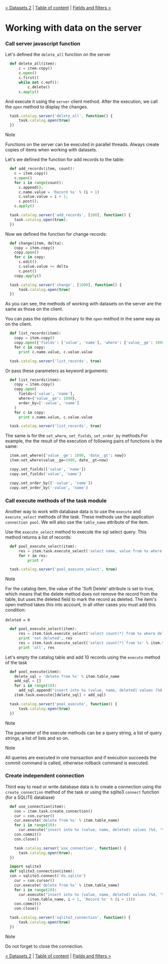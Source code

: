 [< Datasets 2](datasets2.md) | [Table of content](index.md) | [Fields and filters >](fields_filters.md)

# Working with data on the server

### Call server javascript function

Let's defined the `delete_all` function on the server

``` python
  def delete_all(item):
      c = item.copy()
      c.open()
      c.first()
      while not c.eof():
          c.delete()
      c.apply()
```

And execute it using the `server` client method. After the execution, we call 
the `open` method to display the changes.

```javascript
  task.catalog.server('delete_all', function() {
      task.catalog.open(true)
  })
```

> [!Note]
> Functions on the server can be executed in parallel threads. Always create 
	copies of items when working with datasets.

Let's we defined the function for add records to the table:

```python
  def add_records(item, count):
    c = item.copy()
    c.open()
    for i in range(count):
      c.append();
      c.name.value = 'Record %s' % (i + 1)
      c.value.value = i + 1;
      c.post();
    c.apply()
```

```javascript
  task.catalog.server('add_records', [100], function() {
    task.catalog.open(true);
  })
```

Now we defined the function for change records:

```python
  def change(item, delta):
    copy = item.copy()
    copy.open()
    for c in copy:
      c.edit()
      c.value.value += delta
      c.post()
    copy.apply()
```  

```javascript
  task.catalog.server('change', [1000], function() {
      task.catalog.open(true)
  })
```

As you can see, the methods of working with datasets on the server are the same 
as those on the client. 

You can pass the options dictionary to the `open` method in the same way as on 
the client.

```python
  def list_records(item):
    copy = item.copy()
    copy.open({'fields': ['value', 'name'], 'where': {'value__ge': 1090}, 'order_by': ['-value']})
    for c in copy:
      print c.name.value, c.value.value
```

```javascript  
  task.catalog.server('list_records', true)
```

Or pass these parameters as keyword arguments:

```python
  def list_records(item):
    copy = item.copy()
    copy.open(
      fields=['value', 'name'], 
      where={'value__ge': 1090}, 
      order_by=['-value', 'name']
    )
    for c in copy:
      print c.name.value, c.value.value
```

```javascript
  task.catalog.server('list_records', true)
```

The same is for the `set_where`, `set_fields`, `set_order_by` methods.For example, the the result of the execution of following pairs of functions is the same:

```python
  item.set_where({'value__ge': 1090, 'date__gt': now})
  item.set_where(value__ge=1090, date__gt=now)

  copy.set_fields(['value', 'name'])
  copy.set_fields('value', 'name')

  copy.set_order_by(['-value', 'name'])
  copy.set_order_by('-value', 'name')
```

### Call execute methods of the task module 

Another way to work with database data is to use the `execute` and `execute_select` methods of the task. These methods use the application `connection pool`. We will also use the `table_name` attribute of the item.

Use the `execute_select` method to execute the sql select query. This method returns a list of records:

```python
  def pool_execute_select(item):
      res = item.task.execute_select('select name, value from %s where deleted = 0' % item.table_name)
      for r in res:
          print r
  ```
  
  ``` javascript
    task.catalog.server('pool_execute_select', true)
  ```

> [!Note]
> For the catalog item, the value of the 'Soft Delete' attribute is set to true, 
	which means that the delete method does not remove the record from the table, 
	but uses the deleted field to mark the record as deleted. The item's open method 	takes this into account, in all other cases you must add  this condition: </br>  
	`deleted = 0`

```python
  def pool_execute_select(item):
      res = item.task.execute_select('select count(*) from %s where deleted = 0' % item.table_name)
      print 'not deleted', res
      res = item.task.execute_select('select count(*) from %s' % item.table_name)
      print 'all', res
```

Let's empty the catalog table and add 10 records using the `execute` method of the task

```python
  def pool_execute(item):
    delete_sql = 'delete from %s' % item.table_name
    add_sql = []
    for i in range(10):
      add_sql.append("insert into %s (value, name, deleted) values (%d, '%s', 0)" % (item.table_name, i + 1, 'Record %s' % (i + 1)))
    item.task.execute([delete_sql] + add_sql)
```

```javascript
  task.catalog.server('pool_execute', function() {
      task.catalog.open(true)
  })
```

> [!Note]
> The parameter of the execute methods can be a query string, a list of query strings, a list of lists and so on. 

> [!Note]
> All queries are executed in one transaction and if execution succeeds the commit command is called, otherwise rollback command is executed.

### Create independent connection

Third way to read or write database data is to create a connection using 
the `create_connection` method of the task or using the sqlite3 `connect` function (for a SQLITE database)

```python
  def use_connection(item):
    con = item.task.create_connection()
    cur = con.cursor()
    cur.execute('delete from %s' % item.table_name)
    for i in range(10):
      cur.execute("insert into %s (value, name, deleted) values (%d, '%s', 0)" % (item.table_name, i + 1, 'Record %s' % (i + 1)))
    con.commit()
    con.close()
```

```javascript
    task.catalog.server('use_connection', function() {
      task.catalog.open(true);
  })
```

```python
  import sqlite3
  def sqlite3_connection(item):
  con = sqlite3.connect('ds.sqlite')
    cur = con.cursor()
    cur.execute('delete from %s' % item.table_name)
    for i in range(20):
      cur.execute("insert into %s (value, name, deleted) values (%d, '%s', 0)" % 
          (item.table_name, i + 1, 'Record %s' % (i + 1)))
    con.commit()
    con.close()
```  

```javascript
  task.catalog.server('sqlite3_connection', function() {
      task.catalog.open(true)
  })
```

> [!Note]
> Do not forget to close the connection.

[< Datasets 2](datasets2.md) | [Table of content](index.md) | [Fields and filters >](fields_filters.md)